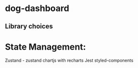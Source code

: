 # dog-dashboard

## Library choices

# State Management:

Zustand - 
zustand
chartjs with recharts
Jest
styled-components


